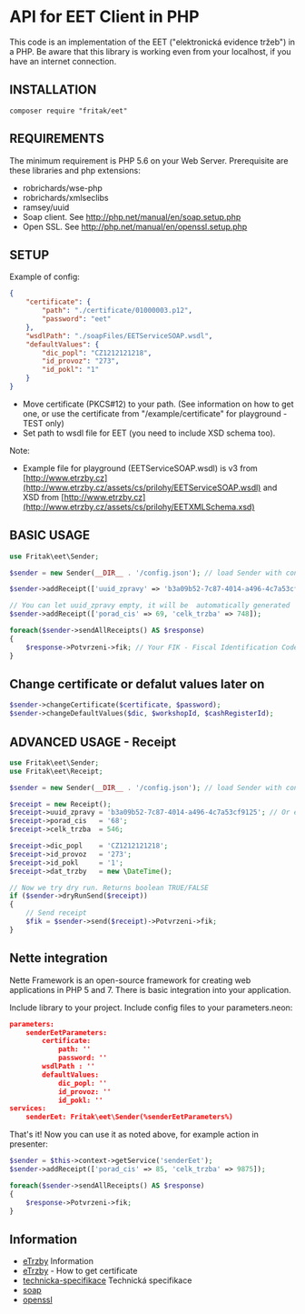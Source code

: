 API for EET Client in PHP
========================

This code is an implementation of the EET ("elektronická evidence tržeb") in a PHP. Be aware that this library is working even from your localhost, if you have an internet connection. 

INSTALLATION
------------

```
composer require "fritak/eet"
```

REQUIREMENTS
------------
The minimum requirement is PHP 5.6 on your Web Server.
Prerequisite are these libraries and php extensions: 
* robrichards/wse-php
* robrichards/xmlseclibs
* ramsey/uuid
* Soap client. See http://php.net/manual/en/soap.setup.php
* Open SSL. See http://php.net/manual/en/openssl.setup.php


## SETUP
Example of config:
```json
{
    "certificate": {
        "path": "./certificate/01000003.p12",
        "password": "eet"
    },
    "wsdlPath": "./soapFiles/EETServiceSOAP.wsdl",
    "defaultValues": {
        "dic_popl": "CZ1212121218",
        "id_provoz": "273",
        "id_pokl": "1"
    }
}
```
* Move certificate (PKCS#12) to your path. (See information on how to get one, or use the certificate from "/example/certificate" for playground - TEST only)
* Set path to wsdl file for EET (you need to include XSD schema too).

Note: 
* Example file for playground (EETServiceSOAP.wsdl) is v3 from [http://www.etrzby.cz](http://www.etrzby.cz/assets/cs/prilohy/EETServiceSOAP.wsdl) 
and XSD from [http://www.etrzby.cz](http://www.etrzby.cz/assets/cs/prilohy/EETXMLSchema.xsd)


## BASIC USAGE
```php
use Fritak\eet\Sender;

$sender = new Sender(__DIR__ . '/config.json'); // load Sender with configuration

$sender->addReceipt(['uuid_zpravy' => 'b3a09b52-7c87-4014-a496-4c7a53cf9125', 'porad_cis' => 68, 'celk_trzba' => 546]);

// You can let uuid_zpravy empty, it will be  automatically generated
$sender->addReceipt(['porad_cis' => 69, 'celk_trzba' => 748]);

foreach($sender->sendAllReceipts() AS $response)
{
    $response->Potvrzeni->fik; // Your FIK - Fiscal Identification Code ("Fiskální identifikační kód")
}     
```

## Change certificate or defalut values later on
```php
$sender->changeCertificate($certificate, $password);
$sender->changeDefaultValues($dic, $workshopId, $cashRegisterId);
```


## ADVANCED USAGE - Receipt
```php
use Fritak\eet\Sender;
use Fritak\eet\Receipt;

$sender = new Sender(__DIR__ . '/config.json'); // load Sender with configuration

$receipt = new Receipt();
$receipt->uuid_zpravy = 'b3a09b52-7c87-4014-a496-4c7a53cf9125'; // Or empty, it will be  automatically generated
$receipt->porad_cis   = '68';
$receipt->celk_trzba  = 546;

$receipt->dic_popl    = 'CZ1212121218';
$receipt->id_provoz   = '273';
$receipt->id_pokl     = '1';
$receipt->dat_trzby   = new \DateTime();

// Now we try dry run. Returns boolean TRUE/FALSE
if ($sender->dryRunSend($receipt))
{
    // Send receipt
    $fik = $sender->send($receipt)->Potvrzeni->fik;
}
```

## Nette integration
Nette Framework is an open-source framework for creating web applications in PHP 5 and 7. There is basic integration into your application.

Include library to your project.
Include config files to your parameters.neon:
```json
parameters:
	senderEetParameters:
		certificate:
			path: ''
			password: ''
		wsdlPath : ''
		defaultValues:
			dic_popl: ''
			id_provoz: ''
			id_pokl: ''
services:
	senderEet: Fritak\eet\Sender(%senderEetParameters%)
```

That's it! Now you can use it as noted above, for example action in presenter:
```php
$sender = $this->context->getService('senderEet');
$sender->addReceipt(['porad_cis' => 85, 'celk_trzba' => 9875]);

foreach($sender->sendAllReceipts() AS $response)
{
    $response->Potvrzeni->fik;
}
```

## Information
* [eTrzby](http://www.etrzby.cz/) Information
* [eTrzby](http://www.etrzby.cz/cs/novinky_autentizacni-udaje-k-evidenci-trzeb) - How to get certificate
* [technicka-specifikace](http://www.etrzby.cz/cs/technicka-specifikace) Technická specifikace
* [soap](http://php.net/manual/en/soap.setup.php)
* [openssl](http://php.net/manual/en/openssl.setup.php)